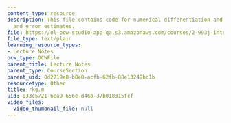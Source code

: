 ```yaml
---
content_type: resource
description: This file contains code for numerical differentiation and integration,
  and error estimates.
file: https://ol-ocw-studio-app-qa.s3.amazonaws.com/courses/2-993j-introduction-to-numerical-analysis-for-engineering-13-002j-spring-2005/033c57216ea9656ed46b37b018315fcf_rkg.m
file_type: text/plain
learning_resource_types:
- Lecture Notes
ocw_type: OCWFile
parent_title: Lecture Notes
parent_type: CourseSection
parent_uid: 0d2719e8-b8e8-acfb-62fb-88e13249bc1b
resourcetype: Other
title: rkg.m
uid: 033c5721-6ea9-656e-d46b-37b018315fcf
video_files:
  video_thumbnail_file: null
---
```

